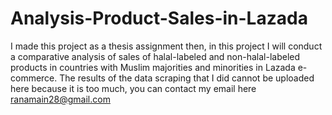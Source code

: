 # Analysis-Product-Sales-in-Lazada
I made this project as a thesis assignment then, in this project I will conduct a comparative analysis of sales of halal-labeled and non-halal-labeled products in countries with Muslim majorities and minorities in Lazada e-commerce.
The results of the data scraping that I did cannot be uploaded here because it is too much, you can contact my email here ranamain28@gmail.com
